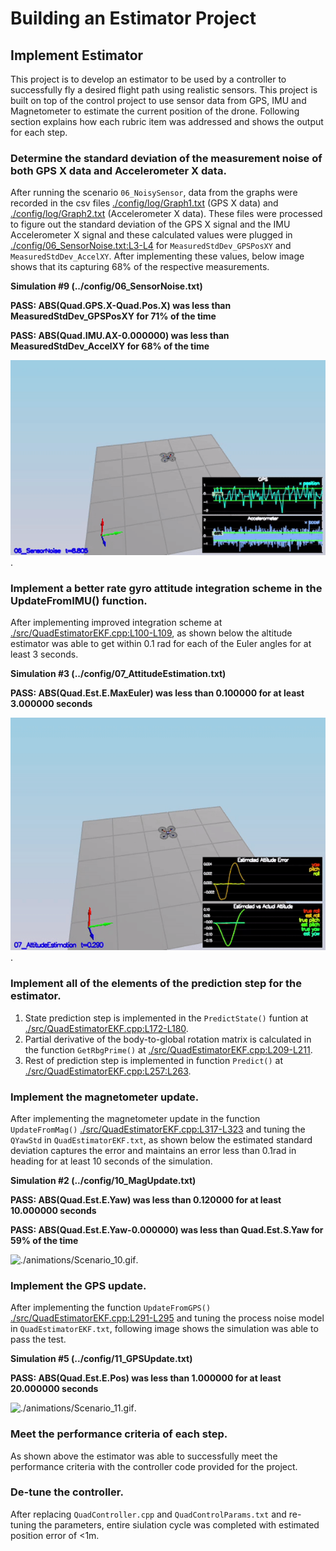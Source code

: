 # Building an Estimator Project #

## Implement Estimator ##

This project is to develop an estimator to be used by a controller to successfully fly a desired flight path using realistic sensors.  This project is built on top of the control project to use sensor data from GPS, IMU and Magnetometer to estimate the current position of the drone.  Following section explains how each rubric item was addressed and shows the output for each step.

### Determine the standard deviation of the measurement noise of both GPS X data and Accelerometer X data. ###

After running the scenario `06_NoisySensor`, data from the graphs were recorded in the csv files [./config/log/Graph1.txt](https://github.com/psaravind/FCND-Estimation-CPP/blob/master/config/log/Graph1.txt) (GPS X data) and [./config/log/Graph2.txt](https://github.com/psaravind/FCND-Estimation-CPP/blob/master/config/log/Graph2.txt) (Accelerometer X data).  These files were processed to figure out the standard deviation of the GPS X signal and the IMU Accelerometer X signal and these calculated values were plugged in [./config/06_SensorNoise.txt:L3-L4](https://github.com/psaravind/FCND-Estimation-CPP/blob/master/config/06_SensorNoise.txt#L3-L4) for `MeasuredStdDev_GPSPosXY` and `MeasuredStdDev_AccelXY`.  After implementing these values, below image shows that its capturing 68% of the respective measurements.

**Simulation #9 (../config/06_SensorNoise.txt)**

**PASS: ABS(Quad.GPS.X-Quad.Pos.X) was less than MeasuredStdDev_GPSPosXY for 71% of the time**

**PASS: ABS(Quad.IMU.AX-0.000000) was less than MeasuredStdDev_AccelXY for 68% of the time**

![./animations/Scenario_6.gif](https://github.com/psaravind/FCND-Estimation-CPP/blob/master/animations/Simulator_6.gif).

### Implement a better rate gyro attitude integration scheme in the UpdateFromIMU() function. ###

After implementing improved integration scheme at [./src/QuadEstimatorEKF.cpp:L100-L109](https://github.com/psaravind/FCND-Estimation-CPP/blob/master/src/QuadEstimatorEKF.cpp#L100-L109), as shown below the altitude estimator was able to get within 0.1 rad for each of the Euler angles for at least 3 seconds.

**Simulation #3 (../config/07_AttitudeEstimation.txt)**

**PASS: ABS(Quad.Est.E.MaxEuler) was less than 0.100000 for at least 3.000000 seconds**

![./animations/Scenario_7.gif](https://github.com/psaravind/FCND-Estimation-CPP/blob/master/animations/Simulator_7.gif).

### Implement all of the elements of the prediction step for the estimator. ###

1. State prediction step is implemented in the `PredictState()` funtion at [./src/QuadEstimatorEKF.cpp:L172-L180](https://github.com/psaravind/FCND-Estimation-CPP/blob/master/src/QuadEstimatorEKF.cpp#L172-L180).
2. Partial derivative of the body-to-global rotation matrix is calculated in the function `GetRbgPrime()` at [./src/QuadEstimatorEKF.cpp:L209-L211](https://github.com/psaravind/FCND-Estimation-CPP/blob/master/src/QuadEstimatorEKF.cpp#L172-L180). 
3. Rest of prediction step is implemented in function `Predict()` at [./src/QuadEstimatorEKF.cpp:L257:L263](https://github.com/psaravind/FCND-Estimation-CPP/blob/master/src/QuadEstimatorEKF.cpp#L257-L263).

### Implement the magnetometer update. ###

After implementing the magnetometer update in the function `UpdateFromMag()` [./src/QuadEstimatorEKF.cpp:L317-L323](https://github.com/psaravind/FCND-Estimation-CPP/blob/master/src/QuadEstimatorEKF.cpp#L317-L323) and tuning the `QYawStd` in `QuadEstimatorEKF.txt`, as shown below the estimated standard deviation captures the error and maintains an error less than 0.1rad in heading for at least 10 seconds of the simulation.

**Simulation #2 (../config/10_MagUpdate.txt)**

**PASS: ABS(Quad.Est.E.Yaw) was less than 0.120000 for at least 10.000000 seconds**

**PASS: ABS(Quad.Est.E.Yaw-0.000000) was less than Quad.Est.S.Yaw for 59% of the time**

![./animations/Scenario_10.gif](https://github.com/psaravind/FCND-Estimation-CPP/blob/master/animations/Scenario_10.gif).

### Implement the GPS update. ###

After implementing the function `UpdateFromGPS()` [./src/QuadEstimatorEKF.cpp:L291-L295](https://github.com/psaravind/FCND-Estimation-CPP/blob/master/src/QuadEstimatorEKF.cpp#L291-L295) and tuning the process noise model in `QuadEstimatorEKF.txt`, following image shows the simulation was able to pass the test.

**Simulation #5 (../config/11_GPSUpdate.txt)** 

**PASS: ABS(Quad.Est.E.Pos) was less than 1.000000 for at least 20.000000 seconds**

![./animations/Scenario_11.gif](https://github.com/psaravind/FCND-Estimation-CPP/blob/master/animations/Scenario_11.gif).

### Meet the performance criteria of each step. ###

As shown above the estimator was able to successfully meet the performance criteria with the controller code provided for the project.

### De-tune the controller. ###

After replacing `QuadController.cpp` and `QuadControlParams.txt` and re-tuning the parameters, entire siulation cycle was completed with estimated position error of <1m.
